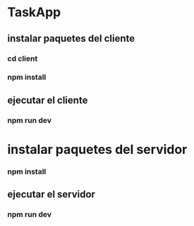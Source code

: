 # TaskApp
## instalar paquetes del cliente

### cd client
### npm install

## ejecutar el cliente

### npm run dev

# instalar paquetes del servidor

### npm install

##  ejecutar el servidor

### npm run dev
